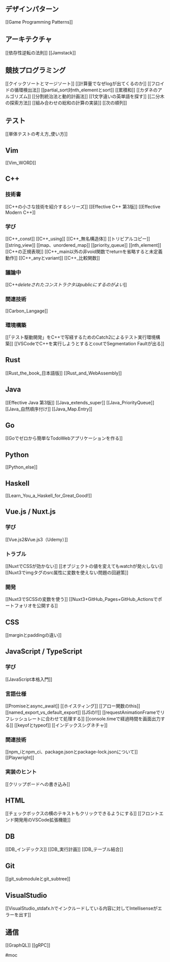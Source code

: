 ## デザインパターン
[[Game Programming Patterns]]

## アーキテクチャ
[[依存性逆転の法則]]
[[Jamstack]]

## 競技プログラミング
[[クイックソートとマージソート]]
[[計算量でなぜlogが出てくるのか]]
[[フロイドの循環検出法]]
[[partial_sort対nth_elementとsort]]
[[累積和]]
[[カダネのアルゴリズム]]
[[分割統治法と動的計画法]]
[[1文字違いの英単語を探す]]
[[二分木の探索方法]]
[[組み合わせの総和の計算の実装]]
[[次の順列]]

## テスト
[[単体テストの考え方_使い方]]

## Vim
[[Vim_WORD]]

## C++
### 技術書
[[C++の小さな技術を紹介するシリーズ]]
[[Effective C++ 第3版]]
[[Effective Modern C++]]
### 学び
[[C++_const]]
[[C++_using]]
[[C++_無名構造体]]
[[トリビアルコピー]]
[[string_view]]
[[map、unordered_map]]
[[priority_queue]]
[[nth_element]]
[[C++の正規表現]]
[[C++_main以外の非void関数でreturnを省略すると未定義動作]]
[[C++_anyとvariant]]
[[C++_比較関数]]
### 議論中
[[C++_deleteされたコンストラクタはpublicにするのがよい_]]
### 関連技術
[[Carbon_Langage]]
### 環境構築
[[「テスト駆動開発」をC++で写経するためのCatch2によるテスト実行環境構築]]
[[VSCodeでC++を実行しようとするとcoutでSegmentation Faultが出る]]

## Rust
[[Rust_the_book_日本語版]]
[[Rust_and_WebAssembly]]

## Java
[[Effective Java 第3版]]
[[Java_extends_super]]
[[Java_PriorityQueue]]
[[Java_自然順序付け]]
[[Java_Map.Entry]]

## Go
[[Goでゼロから簡単なTodoWebアプリケーションを作る]]

## Python
[[Python_else]]

## Haskell
[[Learn_You_a_Haskell_for_Great_Good!]]

## Vue.js / Nuxt.js
### 学び
[[Vue.js2&Vue.js3（Udemy）]]
### トラブル
[[NuxtでCSSが効かない]]
[[オブジェクトの値を変えてもwatchが発火しない]]
[[Nuxt3でimgタグのsrc属性に変数を使えない問題の回避策]]
### 開発
[[Nuxt3でSCSSの変数を使う]]
[[Nuxt3+GitHub_Pages+GitHub_Actionsでポートフォリオを公開する]]

## CSS
[[marginとpaddingの違い]]

## JavaScript / TypeScript
### 学び
[[JavaScript本格入門]]
### 言語仕様
[[Promiseとasync_await]]
[[ホイスティング]]
[[アロー関数のthis]]
[[named_export_vs_default_export]]
[[JSの!!]]
[[requestAnimationFrameでリフレッシュレートに合わせて処理する]]
[[console.timeで経過時間を画面出力する]]
[[keyofとtypeof]]
[[インデックスシグネチャ]]
### 関連技術
[[npm_iとnpm_ci、package.jsonとpackage-lock.jsonについて]]
[[Playwright]]
### 実装のヒント
[[クリップボードへの書き込み]]

## HTML
[[チェックボックスの横のテキストもクリックできるようにする]]
[[フロントエンド開発用のVSCode拡張機能]]

## DB
[[DB_インデックス]]
[[DB_実行計画]]
[[DB_テーブル結合]]

## Git
[[git_submoduleとgit_subtree]]

## VisualStudio
[[VisualStudio_stdafx.hでインクルードしている内容に対してIntellisenseがエラーを出す]]

## 通信
[[GraphQL]]
[[gRPC]]

#moc
